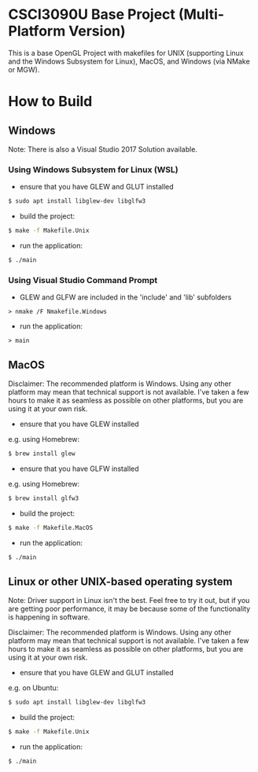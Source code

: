 # CSCI3090U Base Project (Multi-Platform Version)

This is a base OpenGL Project with makefiles for UNIX (supporting Linux and the Windows Subsystem for Linux), MacOS, and Windows (via NMake or MGW).

# How to Build

## Windows

Note:  There is also a Visual Studio 2017 Solution available.

### Using Windows Subsystem for Linux (WSL)

- ensure that you have GLEW and GLUT installed

```sh
$ sudo apt install libglew-dev libglfw3
```

- build the project:

```sh
$ make -f Makefile.Unix
```

- run the application:

```sh
$ ./main
```

### Using Visual Studio Command Prompt

- GLEW and GLFW are included in the 'include' and 'lib' subfolders

```batch
> nmake /F Nmakefile.Windows
```

- run the application:

```batch
> main
```

## MacOS

Disclaimer:  The recommended platform is Windows.  Using any other platform may mean that technical support is not available.  I've taken a few hours to make it as seamless as possible on other platforms, but you are using it at your own risk.

- ensure that you have GLEW installed

e.g. using Homebrew:

```sh
$ brew install glew
```

- ensure that you have GLFW installed

e.g. using Homebrew:

```sh
$ brew install glfw3
```

- build the project:

```sh
$ make -f Makefile.MacOS
```

- run the application:

```sh
$ ./main
```

## Linux or other UNIX-based operating system

Note:  Driver support in Linux isn't the best.  Feel free to try it out, but if you are getting poor performance, it may be because some of the functionality is happening in software.

Disclaimer:  The recommended platform is Windows.  Using any other platform may mean that technical support is not available.  I've taken a few hours to make it as seamless as possible on other platforms, but you are using it at your own risk.

- ensure that you have GLEW and GLUT installed

e.g. on Ubuntu:
```sh
$ sudo apt install libglew-dev libglfw3
```

- build the project:

```sh
$ make -f Makefile.Unix
```

- run the application:

```sh
$ ./main
```
